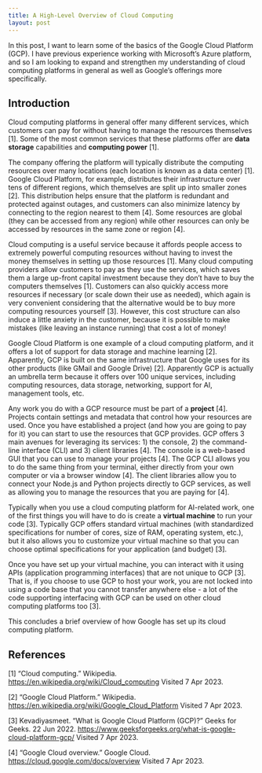 ```yaml
---
title: A High-Level Overview of Cloud Computing 
layout: post
---
```


In this post, I want to learn some of the basics of the Google Cloud Platform (GCP). I have previous experience working with Microsoft’s Azure platform, and so I am looking to expand and strengthen my understanding of cloud computing platforms in general as well as Google’s offerings more specifically. 

## Introduction
Cloud computing platforms in general offer many different services, which customers can pay for without having to manage the resources themselves [1]. Some of the most common services that these platforms offer are **data storage** capabilities and **computing power** [1]. 

The company offering the platform will typically distribute the computing resources over many locations (each location is known as a data center) [1]. Google Cloud Platform, for example, distributes their infrastructure over tens of different regions, which themselves are split up into smaller zones [2]. This distribution helps ensure that the platform is redundant and protected against outages, and customers can also minimize latency by connecting to the region nearest to them [4]. Some resources are global (they can be accessed from any region) while other resources can only be accessed by resources in the same zone or region [4]. 

Cloud computing is a useful service because it affords people access to extremely powerful computing resources without having to invest the money themselves in setting up those resources [1]. Many cloud computing providers allow customers to pay as they use the services, which saves them a large up-front capital investment because they don’t have to buy the computers themselves [1]. Customers can also quickly access more resources if necessary (or scale down their use as needed), which again is very convenient considering that the alternative would be to buy more computing resources yourself [3]. However, this cost structure can also induce a little anxiety in the customer, because it is possible to make mistakes (like leaving an instance running) that cost a lot of money! 

Google Cloud Platform is one example of a cloud computing platform, and it offers a lot of support for data storage and machine learning [2]. Apparently, GCP is built on the same infrastructure that Google uses for its other products (like GMail and Google Drive) [2]. Apparently GCP is actually an umbrella term because it offers over 100 unique services, including computing resources, data storage, networking, support for AI, management tools, etc. 

Any work you do with a GCP resource must be part of a **project** [4]. Projects contain settings and metadata that control how your resources are used. Once you have established a project (and how you are going to pay for it) you can start to use the resources that GCP provides. GCP offers 3 main avenues for leveraging its services: 1) the console, 2) the command-line interface (CLI) and 3) client libraries [4]. The console is a web-based GUI that you can use to manage your projects [4]. The GCP CLI allows you to do the same thing from your terminal, either directly from your own computer or via a browser window [4]. The client libraries allow you to connect your Node.js and Python projects directly to GCP services, as well as allowing you to manage the resources that you are paying for [4]. 

Typically when you use a cloud computing platform for AI-related work, one of the first things you will have to do is create a **virtual machine** to run your code [3]. Typically GCP offers standard virtual machines (with standardized specifications for number of cores, size of RAM, operating system, etc.), but it also allows you to customize your virtual machine so that you can choose optimal specifications for your application (and budget) [3]. 

Once you have set up your virtual machine, you can interact with it using APIs (application programming interfaces) that are not unique to GCP [3]. That is, if you choose to use GCP to host your work, you are not locked into using a code base that you cannot transfer anywhere else - a lot of the code supporting interfacing with GCP can be used on other cloud computing platforms too [3].

This concludes a brief overview of how Google has set up its cloud computing platform. 

## References

[1] “Cloud computing.” Wikipedia. <https://en.wikipedia.org/wiki/Cloud_computing> Visited 7 Apr 2023. 

[2] “Google Cloud Platform.” Wikipedia. <https://en.wikipedia.org/wiki/Google_Cloud_Platform> Visited 7 Apr 2023. 

[3] Kevadiyasmeet. “What is Google Cloud Platform (GCP)?” Geeks for Geeks. 22 Jun 2022. <https://www.geeksforgeeks.org/what-is-google-cloud-platform-gcp/> Visited 7 Apr 2023. 

[4] “Google Cloud overview.” Google Cloud. <https://cloud.google.com/docs/overview> Visited 7 Apr 2023. 
